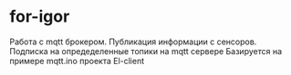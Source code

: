# for-igor
Работа с mqtt брокером. 
Публикация информации с сенсоров.
Подписка на опредеделенные топики на mqtt сервере
Базируется на примере mqtt.ino проекта El-client
